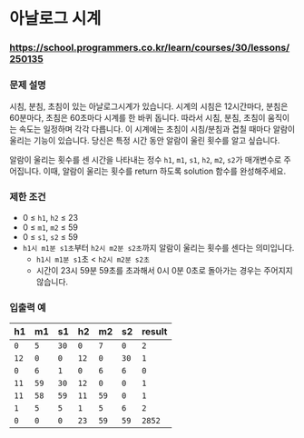 # 아날로그 시계

### https://school.programmers.co.kr/learn/courses/30/lessons/250135

### 문제 설명

시침, 분침, 초침이 있는 아날로그시계가 있습니다. 시계의 시침은 12시간마다, 분침은 60분마다, 초침은 60초마다 시계를 한 바퀴 돕니다. 따라서 시침, 분침, 초침이 움직이는 속도는 일정하며 각각 다릅니다. 이 시계에는 초침이 시침/분침과 겹칠 때마다 알람이 울리는 기능이 있습니다. 당신은 특정 시간 동안 알람이 울린 횟수를 알고 싶습니다.

알람이 울리는 횟수를 센 시간을 나타내는 정수 `h1`, `m1`, `s1`, `h2`, `m2`, `s2`가 매개변수로 주어집니다. 이때, 알람이 울리는 횟수를 return 하도록 solution 함수를 완성해주세요.

### 제한 조건

-   0 ≤ `h1`, `h2` ≤ 23
-   0 ≤ `m1`, `m2` ≤ 59
-   0 ≤ `s1`, `s2` ≤ 59
-   `h1시 m1분 s1초`부터 `h2시 m2분 s2초`까지 알람이 울리는 횟수를 센다는 의미입니다.
    -   `h1시 m1분 s1`초 < `h2시 m2분 s2초`
    -   시간이 23시 59분 59초를 초과해서 0시 0분 0초로 돌아가는 경우는 주어지지 않습니다.

### 입출력 예

| h1   | m1   | s1   | h2   | m2   | s2   | result |
| :--- | :--- | :--- | :--- | :--- | :--- | :----- |
| `0`  | `5`  | `30` | `0`  | `7`  | `0`  | `2`    |
| `12` | `0`  | `0`  | `12` | `0`  | `30` | `1`    |
| `0`  | `6`  | `1`  | `0`  | `6`  | `6`  | `0`    |
| `11` | `59` | `30` | `12` | `0`  | `0`  | `1`    |
| `11` | `58` | `59` | `11` | `59` | `0`  | `1`    |
| `1`  | `5`  | `5`  | `1`  | `5`  | `6`  | `2`    |
| `0`  | `0`  | `0`  | `23` | `59` | `59` | `2852` |

